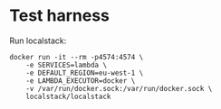Test harness
============

Run localstack:

    docker run -it --rm -p4574:4574 \
        -e SERVICES=lambda \
        -e DEFAULT_REGION=eu-west-1 \
        -e LAMBDA_EXECUTOR=docker \
        -v /var/run/docker.sock:/var/run/docker.sock \
        localstack/localstack
